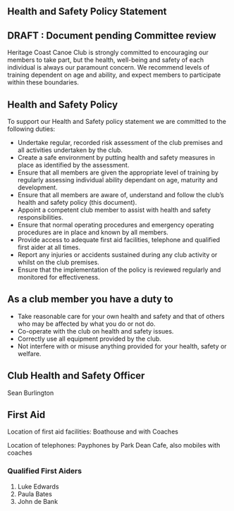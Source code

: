 ## Health and Safety Policy Statement ##

## DRAFT : Document pending Committee review ##

Heritage Coast Canoe Club is strongly committed to encouraging our members to take part, but the health, well-being and safety of each individual is always our paramount concern.  We recommend levels of training dependent on age and ability, and expect members to participate within these boundaries.

## Health and Safety Policy ##

To support our Health and Safety policy statement we are committed to the following duties:

 * Undertake regular, recorded risk assessment of the club premises and all activities undertaken by the club.
 * Create a safe environment by putting health and safety measures in place as identified by the assessment.
 * Ensure that all members are given the appropriate level of training by regularly assessing individual ability dependant on age, maturity and development.
 * Ensure that all members are aware of, understand and follow the club’s health and safety policy (this document).
 * Appoint a competent club member to assist with health and safety responsibilities.
 * Ensure that normal operating procedures and emergency operating procedures are in place and known by all members.
 * Provide access to adequate first aid facilities, telephone and qualified first aider at all times.
 * Report any injuries or accidents sustained during any club activity or whilst on the club premises.
 * Ensure that the implementation of the policy is reviewed regularly and monitored for effectiveness.




## As a club member you have a duty to ##

 * Take reasonable care for your own health and safety and that of others who may be affected by what you do or not do.
 * Co-operate with the club on health and safety issues.
 * Correctly use all equipment provided by the club.
 * Not interfere with or misuse anything provided for your health, safety or welfare.

## Club Health and Safety Officer ##

Sean Burlington

## First Aid ##	

Location of first aid facilities: Boathouse and with Coaches 

Location of telephones: Payphones by Park Dean Cafe, also mobiles with coaches

### Qualified First Aiders ###

1. Luke Edwards
1. Paula Bates
1. John de Bank
					
